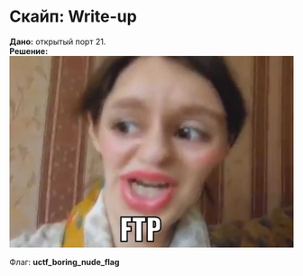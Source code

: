 # Скайп: Write-up

**Дано:** открытый порт 21.  
**Решение:**  
![ftp](images/skype.png)

Флаг: **uctf_boring_nude_flag**
